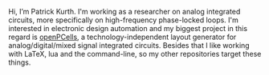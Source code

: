 Hi, I’m Patrick Kurth. I'm working as a researcher on analog integrated circuits, more specifically on high-frequency phase-locked loops.
I'm interested in electronic design automation and my biggest project in this regard is [openPCells](https://github.com/patrickschulz/openPCells), a technology-independent layout generator for analog/digital/mixed signal integrated circuits.
Besides that I like working with LaTeX, lua and the command-line, so my other repositories target these things.
